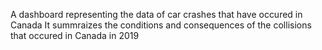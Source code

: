 A dashboard representing the data of car crashes that have occured in Canada
It summraizes the conditions and consequences of the collisions that occured in Canada in 2019
